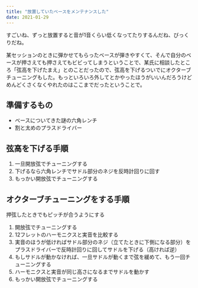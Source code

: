 ```yaml
---
title: "放置していたベースをメンテナンスした"
date: 2021-01-29
---
```


すごいね、ずっと放置すると音が1音くらい低くなってたりするんだね、びっくりだね。  

某セッションのときに弾かせてもらったベースが弾きやすくて、そんで自分のベースが押さえても押さえてもビビってしまうということで、某氏に相談したところ「弦高を下げたまえ」とのことだったので、弦高を下げるついでにオクターブチューニングもした。もっといろいろ外してとかやったほうがいいんだろうけどめんどくさくなくやれたのはここまでだったということで。  

## 準備するもの
- ベースについてきた謎の六角レンチ
- 割と太めのプラスドライバー

## 弦高を下げる手順
1. 一旦開放弦でチューニングする
2. 下げるなら六角レンチでサドル部分のネジを反時計回りに回す
3. もっかい開放弦でチューニングする

## オクターブチューニングをする手順
押弦したときでもピッチが合うようにする  
1. 開放弦でチューニングする
2. 12フレットのハーモニクスと実音を比較する
3. 実音のほうが低ければサドル部分のネジ（立てたときに下側になる部分）をプラスドライバーで反時計回りに回してサドルを下げる（高ければ逆）
4. もしサドルが動かなければ、一旦サドルが動くまで弦を緩めて、もう一回チューニングする
5. ハーモニクスと実音が同じ高さになるまでサドルを動かす
6. もっかい開放弦でチューニングする